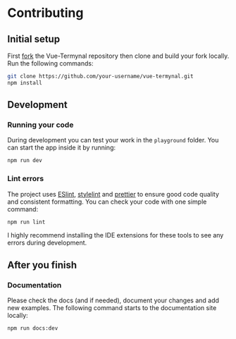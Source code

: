 # Contributing

## Initial setup

First [fork](https://docs.github.com/en/get-started/quickstart/fork-a-repo) the Vue-Termynal repository then clone and build your fork locally. Run the following commands:

```sh
git clone https://github.com/your-username/vue-termynal.git
npm install
```

## Development

### Running your code

During development you can test your work in the `playground` folder. You can start the app inside it by running:

```sh
npm run dev
```

### Lint errors

The project uses [ESlint](https://eslint.org/), [stylelint](https://stylelint.io/) and [prettier](https://prettier.io/) to ensure good code quality and consistent formatting. You can check your code with one simple command:

```sh
npm run lint
```

I highly recommend installing the IDE extensions for these tools to see any errors during development.

## After you finish

### Documentation

Please check the docs (and if needed), document your changes and add new examples. The following command starts to the documentation site locally:

```sh
npm run docs:dev
```
